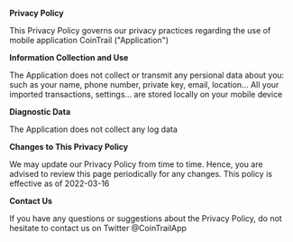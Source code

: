 **Privacy Policy**

This Privacy Policy governs our privacy practices regarding the use of mobile application CoinTrail ("Application")

**Information Collection and Use**

The Application does not collect or transmit any persional data about you: such as your name, phone number, private key, email, location...
All your imported transactions, settings... are stored locally on your mobile device

**Diagnostic Data**

The Application does not collect any log data

**Changes to This Privacy Policy**

We may update our Privacy Policy from time to time. Hence, you are advised to review this page periodically for any changes.
This policy is effective as of 2022-03-16

**Contact Us**

If you have any questions or suggestions about the Privacy Policy, do not hesitate to contact us on Twitter @CoinTrailApp
